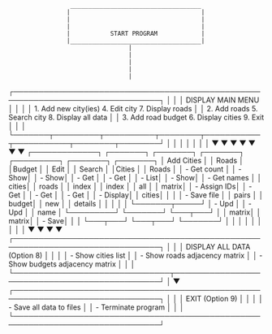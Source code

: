                      ____________________________________
                    |                                    |
                    |                                    |
                    |                                    |                      
                    |           START PROGRAM            |
                    |____________________________________|
                                     |
                                     |
                                     |
                                     |                             
                                     |                               
┌───────────────────────────────────────────────────────────────────────────────┐
│                                                                               │
│                           DISPLAY MAIN MENU                                   │
│                                                                               │
│ 1. Add new city(ies)      4. Edit city          7. Display roads              │
│ 2. Add roads              5. Search city        8. Display all data           │
│ 3. Add road budget        6. Display cities     9. Exit                       │
│                                                                               │
└───────┬─────────┬──────────┬────────┬───────────┬───────────┬────────┬────────┘
        │         │          │        │           │           │        │
        ▼         ▼          ▼        ▼           ▼           ▼        ▼
┌─────────────┐ ┌───────┐ ┌───────┐ ┌───────┐ ┌─────────┐ ┌───────┐ ┌───────┐
│ Add Cities  │ │ Roads │ │Budget │ │ Edit  │ │ Search  │ │Cities │ │ Roads │
│ - Get count │ │ - Show│ │ - Show│ │ - Get │ │ - Get   │ │ - List│ │ - Show│
│ - Get names │ │ cities│ │ roads │ │ index │ │ index   │ │ all   │ │ matrix│
│ - Assign IDs│ │ - Get │ │ - Get │ │ - Get │ │ - Display│ │ cities│ │       │
│ - Save file │ │ pairs │ │ budget│ │ new   │ │ details │ │       │ │       │
└───────┬─────┘ │ - Upd │ │ - Upd │ │ name  │ └─────────┘ └───────┘ └───┬───┘
        │       │ matrix│ │ matrix│ │ - Save│                             │
        │       └───┬───┘ └───┬───┘ └───────┘                             │
        │           │         │                                           │
        │           │         │                                           │
        ▼           ▼         ▼                                           ▼
┌───────────────────────────────────────────────────────────────────────────────┐
│                                                                               │
│                           DISPLAY ALL DATA (Option 8)                          │
│                                                                               │
│ - Show cities list                                                            │
│ - Show roads adjacency matrix                                                 │
│ - Show budgets adjacency matrix                                               │
│                                                                               │
└───────────────────────────────┬───────────────────────────────────────────────┘
                                │
                                ▼
┌───────────────────────────────────────────────────────────────────────────────┐
│                                                                               │
│                               EXIT (Option 9)                                 │
│                                                                               │
│ - Save all data to files                                                      │
│ - Terminate program                                                           │
│                                                                               │
└───────────────────────────────────────────────────────────────────────────────┘